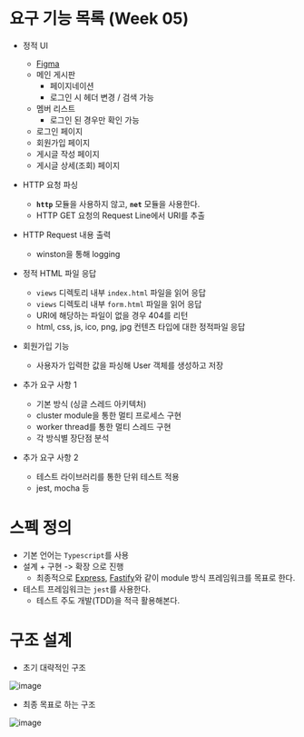 # 요구 기능 목록 (Week 05)

- 정적 UI

  - [Figma](https://www.figma.com/design/ItRryWWh1blCypoICCPU4p/BE_%EA%B5%90%EC%9C%A1%EC%9A%A9%EC%9B%B9%ED%8E%98%EC%9D%B4%EC%A7%80?node-id=0-1)
  - 메인 게시판
    - 페이지네이션
    - 로그인 시 헤더 변경 / 검색 가능
  - 멤버 리스트
    - 로그인 된 경우만 확인 가능
  - 로그인 페이지
  - 회원가입 페이지
  - 게시글 작성 페이지
  - 게시글 상세(조회) 페이지

- HTTP 요청 파싱

  - **`http`** 모듈을 사용하지 않고, **`net`** 모듈을 사용한다.
  - HTTP GET 요청의 Request Line에서 URI를 추출

- HTTP Request 내용 출력

  - winston을 통해 logging

- 정적 HTML 파일 응답

  - `views` 디렉토리 내부 `index.html` 파일을 읽어 응답
  - `views` 디렉토리 내부 `form.html` 파일을 읽어 응답
  - URI에 해당하는 파일이 없을 경우 404를 리턴
  - html, css, js, ico, png, jpg 컨텐츠 타입에 대한 정적파일 응답

- 회원가입 기능

  - 사용자가 입력한 값을 파싱해 User 객체를 생성하고 저장

- 추가 요구 사항 1

  - 기본 방식 (싱글 스레드 아키텍처)
  - cluster module을 통한 멀티 프로세스 구현
  - worker thread를 통한 멀티 스레드 구현
  - 각 방식별 장단점 분석

- 추가 요구 사항 2

  - 테스트 라이브러리를 통한 단위 테스트 적용
  - jest, mocha 등

# 스펙 정의

- 기본 언어는 `Typescript`를 사용
- 설계 + 구현 -> 확장 으로 진행
  - 최종적으로 [Express](https://expressjs.com/ko/), [Fastify](https://fastify.dev/)와 같이 module 방식 프레임워크를 목표로 한다.
- 테스트 프레임워크는 `jest`를 사용한다.
  - 테스트 주도 개발(TDD)을 적극 활용해본다.

# 구조 설계

- 초기 대략적인 구조

![image](https://github.com/user-attachments/assets/63514d18-78bb-4e0f-b78a-89d1aba3f360)

- 최종 목표로 하는 구조

![image](https://github.com/user-attachments/assets/08e4b639-c293-45b5-bf74-e29f2929a81d)
